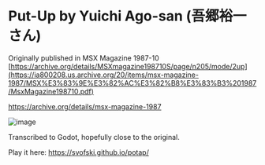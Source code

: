 # Put-Up by Yuichi Ago-san (吾郷裕一さん)

Originally published in MSX Magazine 1987-10
[https://archive.org/details/MSXmagazine198710S/page/n205/mode/2up](https://ia800208.us.archive.org/20/items/msx-magazine-1987/MSX%E3%83%9E%E3%82%AC%E3%82%B8%E3%83%B3%201987/MsxMagazine198710.pdf)

https://archive.org/details/msx-magazine-1987

![image](https://github.com/svofski/potap/assets/6445874/70f6225f-d05b-457e-aad6-2e343b18e8b2)


Transcribed to Godot, hopefully close to the original.

Play it here: https://svofski.github.io/potap/
